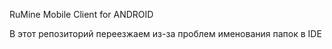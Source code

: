 ﻿RuMine Mobile Client for ANDROID

В этот репозиторий переезжаем из-за проблем именования папок в IDE
